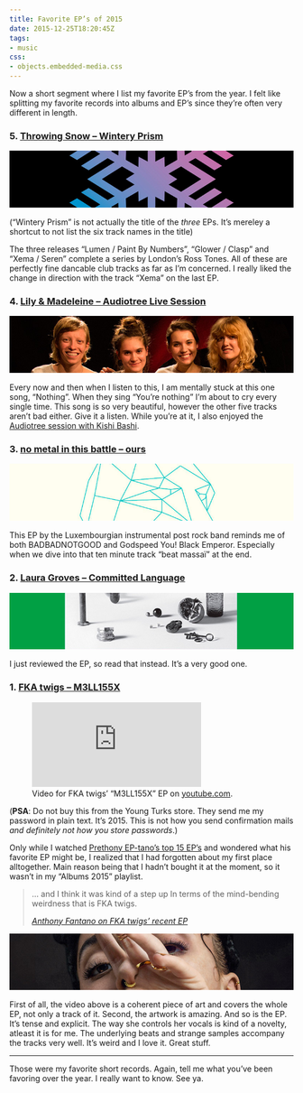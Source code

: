 ```yaml
---
title: Favorite EP’s of 2015
date: 2015-12-25T18:20:45Z
tags:
- music
css:
- objects.embedded-media.css
---
```

Now a short segment where I list my favorite EP’s from the year. I felt like splitting my favorite records into albums and EP’s since they’re often very different in length.

<!--more-->



### 5. [Throwing Snow – Wintery Prism](https://throwingsnow.bandcamp.com/)

![Detail from the artwork of the latest Throwing Snow EP, “Xema / Seren”](/img/posts/eps-2015/05.jpg)

(“Wintery Prism” is not actually the title of the <em>three</em> EPs. It’s mereley a shortcut to not list the six track names in the title)

The three releases “Lumen / Paint By Numbers”, “Glower / Clasp” and “Xema / Seren” complete a series by London’s Ross Tones. All of these are perfectly fine dancable club tracks as far as I’m concerned. I really liked the change in direction with the track “Xema” on the last EP.



### 4. [Lily &amp; Madeleine – Audiotree Live Session](https://audiotree.bandcamp.com/album/lily-madeleine-audiotree-live)

![Detail from the artwork of Lily and Madeleine’s live session on Audiotree EP](/img/posts/eps-2015/04.jpg)

Every now and then when I listen to this, I am mentally stuck at this one song, “Nothing”. When they sing <q>You’re nothing</q> I’m about to cry every single time. This song is so very beautiful, however the other five tracks aren’t bad either. Give it a listen. While you’re at it, I also enjoyed the [Audiotree session with Kishi Bashi](https://audiotree.bandcamp.com/album/kishi-bashi-audiotree-live).



### 3. [no metal in this battle – ours](https://nometal.bandcamp.com/album/ours)

![Detail from the artwork of no metal in this battle’s “ours” EP](/img/posts/eps-2015/03.jpg)

This EP by the Luxembourgian instrumental post rock band reminds me of both BADBADNOTGOOD and Godspeed You! Black Emperor. Especially when we dive into that ten minute track “beat massaï” at the end.



### 2. [Laura Groves – Committed Language](https://lauragroves.bandcamp.com/album/committed-language-ep)

![Detail from the artwork of Laura Grove’s “Committed Language” EP](/img/posts/eps-2015/02.jpg)

I just reviewed the EP, so read that instead. It’s a very good one.



### 1. [FKA twigs – M3LL155X](https://itunes.apple.com/de/album/m3ll155x-ep/id1028920695)

<figure>
  <div class="embedded-media">
    <iframe src="https://www.youtube-nocookie.com/embed/bYU3j-22360?rel=0" frameborder="0" allowfullscreen></iframe>
  </div>
  <figcaption>Video for FKA twigs’ “M3LL155X” EP on <a href="https://www.youtube.com/watch?v=bYU3j-22360">youtube.com</a>.</figcaption>
</figure>

(**PSA**: Do not buy this from the Young Turks store. They send me my password in plain text. It’s 2015. This is not how you send confirmation mails *and definitely not how you store passwords*.)

Only while I watched [Prethony EP-tano’s top 15 EP’s](https://www.youtube.com/watch?v=XWY-q1UYCRI) and wondered what his favorite EP might be, I realized that I had forgotten about my first place alltogether. Main reason being that I hadn’t bought it at the moment, so it wasn’t in my “Albums 2015” playlist.

<blockquote>
  <p>… and I think it was kind of a step up In terms of the mind-bending weirdness that is FKA twigs.</p>
  <footer>
    <cite><a href="https://youtu.be/XWY-q1UYCRI?t=7m52s">Anthony Fantano on FKA twigs’ recent EP</a></cite>
  </footer>
</blockquote>


![Detail from the artwork of FKA twigs’ “M3LL155X” EP](/img/posts/eps-2015/01.jpg)

First of all, the video above is a coherent piece of art and covers the whole EP, not only a track of it. Second, the artwork is amazing. And so is the EP. It’s tense and explicit. The way she controls her vocals is kind of a novelty, atleast it is for me. The underlying beats and strange samples accompany the tracks very well. It’s weird and I love it. Great stuff.



---

Those were my favorite short records. Again, tell me what you’ve been favoring over the year. I really want to know. See ya.
